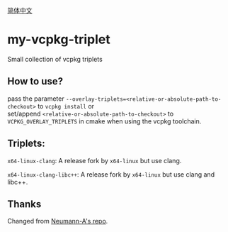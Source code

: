 [简体中文](./README.zh_CN.md)

# my-vcpkg-triplet
Small collection of vcpkg triplets

## How to use?
pass the parameter `--overlay-triplets=<relative-or-absolute-path-to-checkout>` to `vcpkg install` or  
set/append `<relative-or-absolute-path-to-checkout>` to `VCPKG_OVERLAY_TRIPLETS` in cmake when using the vcpkg toolchain. 

## Triplets:

`x64-linux-clang`: A release fork by `x64-linux` but use clang.

`x64-linux-clang-libc++`: A release fork by `x64-linux` but use clang and libc++.

## Thanks
Changed from [Neumann-A's repo](https://github.com/Neumann-A/my-vcpkg-triplets).
